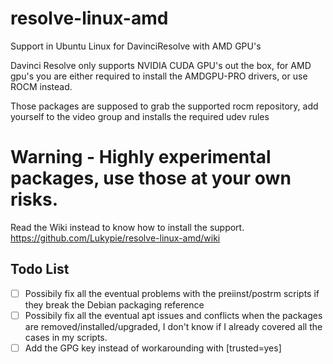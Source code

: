 # resolve-linux-amd
Support in Ubuntu Linux for DavinciResolve with AMD GPU's

Davinci Resolve only supports NVIDIA CUDA GPU's out the box, for AMD gpu's you are either required to install the AMDGPU-PRO drivers, or use ROCM instead.

Those packages are supposed to grab the supported rocm repository, add yourself to the video group and installs the required udev rules

# Warning - Highly experimental packages, use those at your own risks. 

Read the Wiki instead to know how to install the support.
https://github.com/Lukypie/resolve-linux-amd/wiki

## Todo List
- [ ] Possibily fix all the eventual problems with the preiinst/postrm scripts if they break the Debian packaging reference
- [ ] Possibily fix all the eventual apt issues and conflicts when the packages are removed/installed/upgraded, I don't know if I already covered all the cases in my scripts. 
- [ ] Add the GPG key instead of workarounding with [trusted=yes]
